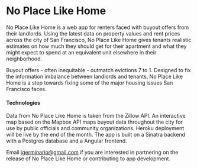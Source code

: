 # No Place Like Home
No Place Like Home is a web app for renters faced with buyout offers from their landlords. Using the latest data on property values and rent prices across the city of San Francisco, No Place Like Home gives tenants realistic estimates on how much they should get for their apartment and what they might expect to spend at an equivalent unit elsewhere in their neighborhood.

Buyout offers - often inequitable - outmatch evictions 7 to 1. Designed to fix the information imbalance between landlords and tenants, No Place Like Home is a step towards fixing some of the major housing issues San Francisco faces.


#### Technologies
Data from No Place Like Home is taken from the Zillow API. An interactive map based on the Mapbox API maps buyout data throughout the city for use by public officials and community organizations. Heroku deployment will be live by the end of the month. The app is built on a Sinatra backend with a Postgres database and a Angular frontend.

Email jgerminario@gmail.com if you are interested in partnering on the release of No Place Like Home or contributing to app development.
